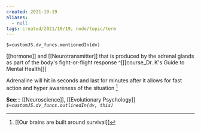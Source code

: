 ```yaml
---
created: 2021-10-19
aliases:
  - null
tags: created/2021/10/19, node/topic/term
---
```

`$=customJS.dv_funcs.mentionedIn(dv)`

[[hormone]] and [[Neurotransmitter]] that is produced by the adrenal glands as part of the body's fight-or-flight response
 ^[[[course_Dr. K's Guide to Mental Health]]]

 Adrenaline will hit in seconds and last for minutes after it allows for fast action and hyper awareness of the situation [^1]

**See**::: [[Neuroscience]], [[Evolutionary Psychology]]
*`$=customJS.dv_funcs.outlinedIn(dv, this)`* 

[^1]: [[Our brains are built around survival]]

